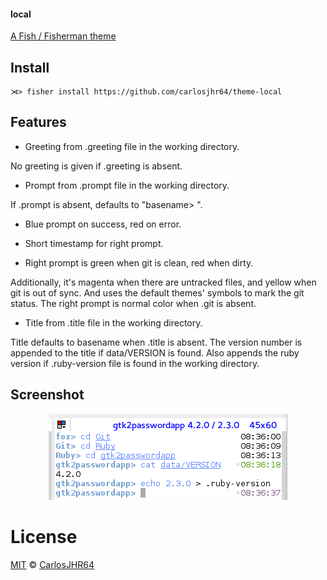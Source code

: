 #### local

[A Fish / Fisherman theme](http://fisherman.sh)
<br/>

## Install


```fish
⋊> fisher install https://github.com/carlosjhr64/theme-local
```

## Features

* Greeting from .greeting file in the working directory.

No greeting is given if .greeting is absent.

* Prompt from .prompt file in the working directory.

If .prompt is absent, defaults to "basename> ".

* Blue prompt on success, red on error.

* Short timestamp for right prompt.

* Right prompt is green when git is clean, red when dirty.

Additionally, it's magenta when there are untracked files, and yellow when git is out of sync.
And uses the default themes' symbols to mark the git status.
The right prompt is normal color when .git is absent.

* Title from .title file in the working directory.

Title defaults to basename when .title is absent.
The version number is appended to the title if data/VERSION is found.
Also appends the ruby version if .ruby-version file is found in the working directory.

## Screenshot

<p align="center">
<img src="local_theme.png">
</p>

# License

[MIT][mit] © [CarlosJHR64][author]


[mit]:            http://opensource.org/licenses/MIT
[author]:         http://github.com/carlosjhr64
